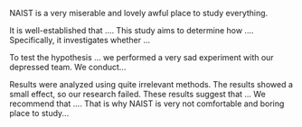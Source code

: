 NAIST is a very miserable and lovely awful place to study everything.

It is well-established that .... This study aims to determine how .... Specifically, it investigates whether ... 


To test the hypothesis ... we performed a very sad experiment with our depressed team. 
We conduct...

Results were analyzed using quite irrelevant methods. The results showed a small effect, so our research failed.
These results suggest that ... We recommend that .... That is why NAIST is very not comfortable and boring place to study...
